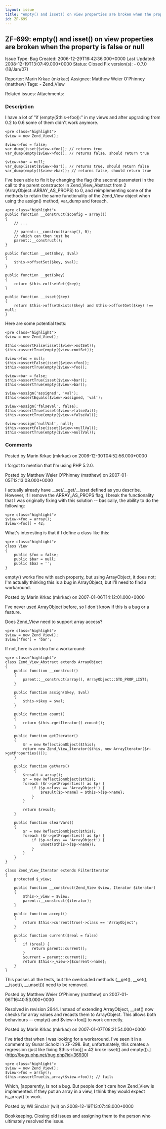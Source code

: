 ```yaml
---
layout: issue
title: "empty() and isset() on view properties are broken when the property is false or null"
id: ZF-699
---
```


ZF-699: empty() and isset() on view properties are broken when the property is false or null
--------------------------------------------------------------------------------------------

 Issue Type: Bug Created: 2006-12-29T16:42:36.000+0000 Last Updated: 2008-12-19T13:07:49.000+0000 Status: Closed Fix version(s): - 0.7.0 (18/Jan/07)
 
 Reporter:  Marin Krkac (mkrkac)  Assignee:  Matthew Weier O'Phinney (matthew)  Tags: - Zend\_View
 
 Related issues: 
 Attachments: 
### Description

I have a lot of "if (empty($this->foo)):" in my views and after upgrading from 0.2 to 0.6 some of them didn't work anymore.

 
    <pre class="highlight">
    $view = new Zend_View();
    
    $view->foo = false;
    var_dump(isset($view->foo)); // returns true
    var_dump(empty($view->foo)); // returns false, should return true
    
    $view->bar = null;
    var_dump(isset($view->bar)); // returns true, should return false
    var_dump(empty(($view->bar)); // returns false, should return true


I've been able to fix it by changing the flag (the second parameter) in the call to the parent constructor in Zend\_View\_Abstract from 2 (ArrayObject::ARRAY\_AS\_PROPS) to 0, and reimplementing some of the methods to retain the same functionality of the Zend\_View object when using the assign() method, var\_dump and foreach.

 
    <pre class="highlight">
    public function __construct($config = array())
    {
        // ...
    
        // parent::__construct(array(), 0);
        // which can then just be
        parent::__construct();
    }
    
    public function __set($key, $val)
    {
        $this->offsetSet($key, $val);
    }
    
    public function __get($key)
    {
        return $this->offsetGet($key);
    }
    
    public function __isset($key)
    {
        return $this->offsetExists($key) and $this->offsetGet($key) !== null;
    }


Here are some potential tests:

 
    <pre class="highlight">
    $view = new Zend_View();
            
    $this->assertFalse(isset($view->notSet));
    $this->assertTrue(empty($view->notSet));
    
    $view->foo = null;
    $this->assertFalse(isset($view->foo));
    $this->assertTrue(empty($view->foo));
    
    $view->bar = false;
    $this->assertTrue(isset($view->bar));
    $this->assertTrue(empty($view->bar));
    
    $view->assign('assigned', 'val');
    $this->assertEquals($view->assigned, 'val');
    
    $view->assign('falseVal', false);
    $this->assertTrue(isset($view->falseVal));
    $this->assertTrue(empty($view->falseVal));
    
    $view->assign('nullVal', null);
    $this->assertFalse(isset($view->nullVal));
    $this->assertTrue(empty($view->nullVal));


 

 

### Comments

Posted by Marin Krkac (mkrkac) on 2006-12-30T04:52:56.000+0000

I forgot to mention that I'm using PHP 5.2.0.

 

 

Posted by Matthew Weier O'Phinney (matthew) on 2007-01-05T12:13:08.000+0000

I actually already have \_\_set/\_\_get/\_\_isset defined as you describe. However, if I remove the ARRAY\_AS\_PROPS flag, I break the functionality that I was originally fixing with this solution -- basically, the ability to do the following:

 
    <pre class="highlight">
    $view->foo = array();
    $view->foo[] = 42;


What's interesting is that if I define a class like this:

 
    <pre class="highlight">
    class View
    {
        public $foo = false;
        public $bar = null;
        public $baz = '';
    }


empty() works fine with each property, but using ArrayObject, it does not; I'm actually thinking this is a bug in ArrayObject, but I'll need to find a workaround.

 

 

Posted by Marin Krkac (mkrkac) on 2007-01-06T14:12:01.000+0000

I've never used ArrayObject before, so I don't know if this is a bug or a feature.

Does Zend\_View need to support array access?

 
    <pre class="highlight">
    $view = new Zend_View();
    $view['foo'] = 'bar';


If not, here is an idea for a workaround:

 
    <pre class="highlight">
    class Zend_View_Abstract extends ArrayObject
    {  
        public function __construct()
        {
            parent::__construct(array(), ArrayObject::STD_PROP_LIST);
        }
        
        public function assign($key, $val)
        {
            $this->$key = $val;
        }
        
        public function count()
        {
            return $this->getIterator()->count();
        }
        
        public function getIterator()
        {
            $r = new ReflectionObject($this);
            return new Zend_View_Iterator($this, new ArrayIterator($r->getProperties()));
        }
    
        public function getVars()
        {
            $result = array();
            $r = new ReflectionObject($this);
            foreach ($r->getProperties() as $p) {
                if ($p->class == 'ArrayObject') {
                    $result[$p->name] = $this->{$p->name};
                }
            }
    
            return $result;
        }
    
        public function clearVars()
        {
            $r = new ReflectionObject($this);
            foreach ($r->getProperties() as $p) {
                if ($p->class == 'ArrayObject') {
                    unset($this->{$p->name});
                }
            }
        }
    }
    
    class Zend_View_Iterator extends FilterIterator
    {
        protected $_view;
        
        public function __construct(Zend_View $view, Iterator $iterator)
        {
            $this->_view = $view;
            parent::__construct($iterator);
        }
        
        public function accept()
        {
            return $this->current(true)->class == 'ArrayObject';
        }
        
        public function current($real = false)
        {
            if ($real) {
                return parent::current();
            }
            $current = parent::current();
            return $this->_view->{$current->name};
        }
    }


This passes all the tests, but the overloaded methods (\_\_get(), \_\_set(), \_\_isset(), \_\_unset()) need to be removed.

 

 

Posted by Matthew Weier O'Phinney (matthew) on 2007-01-06T16:40:53.000+0000

Resolved in revision 2644. Instead of extending ArrayObject, \_\_set() now checks for array values and recasts them to ArrayObject. This allows both behaviours -- empty() and $view->foo[] to work correctly.

 

 

Posted by Marin Krkac (mkrkac) on 2007-01-07T08:21:54.000+0000

I've tried that when I was looking for a workaround. I've seen it in a comment by Gunar Scholz in ZF-298. But, unfortunately, this creates a regression (just like fixing $this->foo[] = 42 broke isset() and empty()).](http://bugs.php.net/bug.php?id=36930)

 
    <pre class="highlight">
    $view = new Zend_View();
    $view->foo = array();
    $this->assertTrue(is_array($view->foo)); // fails


Which, [apparently, is not a bug. But people don't care how Zend\_View is implemented. If they put an array in a view, I think they would expect is\_array() to work.

 

 

Posted by Wil Sinclair (wil) on 2008-12-19T13:07:48.000+0000

Bookkeeping. Closing old issues and assigning them to the person who ultimately resolved the issue.

 

 